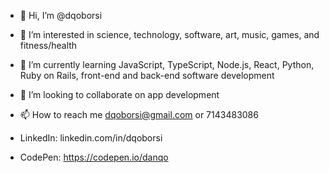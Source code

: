 - 👋 Hi, I’m @dqoborsi
- 👀 I’m interested in science, technology, software, art, music, games, and fitness/health
- 🌱 I’m currently learning JavaScript, TypeScript, Node.js, React, Python, Ruby on Rails, front-end and back-end software development
- 💞️ I’m looking to collaborate on app development
- 📫 How to reach me dqoborsi@gmail.com or 7143483086

- LinkedIn: linkedin.com/in/dqoborsi
- CodePen: https://codepen.io/danqo
<!---
dqoborsi/dqoborsi is a ✨ special ✨ repository because its `README.md` (this file) appears on your GitHub profile.
You can click the Preview link to take a look at your changes.
--->
